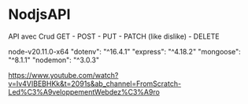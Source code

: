 # NodjsAPI

API avec Crud 
GET - POST - PUT - PATCH (like dislike) - DELETE


node-v20.11.0-x64
  "dotenv": "^16.4.1"
  "express": "^4.18.2"
  "mongoose": "^8.1.1"
  "nodemon": "^3.0.3"


https://www.youtube.com/watch?v=Iv4VIBEBHKk&t=2091s&ab_channel=FromScratch-Led%C3%A9veloppementWebdez%C3%A9ro
